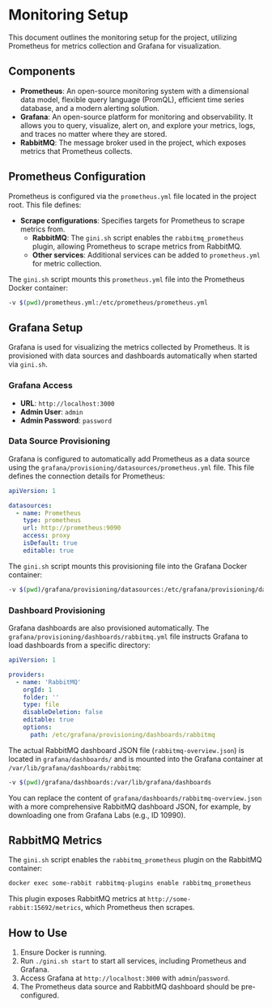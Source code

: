 # Monitoring Setup

This document outlines the monitoring setup for the project, utilizing Prometheus for metrics collection and Grafana for visualization.

## Components

*   **Prometheus**: An open-source monitoring system with a dimensional data model, flexible query language (PromQL), efficient time series database, and a modern alerting solution.
*   **Grafana**: An open-source platform for monitoring and observability. It allows you to query, visualize, alert on, and explore your metrics, logs, and traces no matter where they are stored.
*   **RabbitMQ**: The message broker used in the project, which exposes metrics that Prometheus collects.

## Prometheus Configuration

Prometheus is configured via the `prometheus.yml` file located in the project root. This file defines:
*   **Scrape configurations**: Specifies targets for Prometheus to scrape metrics from.
    *   **RabbitMQ**: The `gini.sh` script enables the `rabbitmq_prometheus` plugin, allowing Prometheus to scrape metrics from RabbitMQ.
    *   **Other services**: Additional services can be added to `prometheus.yml` for metric collection.

The `gini.sh` script mounts this `prometheus.yml` file into the Prometheus Docker container:
```bash
-v $(pwd)/prometheus.yml:/etc/prometheus/prometheus.yml
```

## Grafana Setup

Grafana is used for visualizing the metrics collected by Prometheus. It is provisioned with data sources and dashboards automatically when started via `gini.sh`.

### Grafana Access

*   **URL**: `http://localhost:3000`
*   **Admin User**: `admin`
*   **Admin Password**: `password`

### Data Source Provisioning

Grafana is configured to automatically add Prometheus as a data source using the `grafana/provisioning/datasources/prometheus.yml` file. This file defines the connection details for Prometheus:

```yaml
apiVersion: 1

datasources:
  - name: Prometheus
    type: prometheus
    url: http://prometheus:9090
    access: proxy
    isDefault: true
    editable: true
```

The `gini.sh` script mounts this provisioning file into the Grafana Docker container:
```bash
-v $(pwd)/grafana/provisioning/datasources:/etc/grafana/provisioning/datasources
```

### Dashboard Provisioning

Grafana dashboards are also provisioned automatically. The `grafana/provisioning/dashboards/rabbitmq.yml` file instructs Grafana to load dashboards from a specific directory:

```yaml
apiVersion: 1

providers:
  - name: 'RabbitMQ'
    orgId: 1
    folder: ''
    type: file
    disableDeletion: false
    editable: true
    options:
      path: /etc/grafana/provisioning/dashboards/rabbitmq
```

The actual RabbitMQ dashboard JSON file (`rabbitmq-overview.json`) is located in `grafana/dashboards/` and is mounted into the Grafana container at `/var/lib/grafana/dashboards/rabbitmq`:

```bash
-v $(pwd)/grafana/dashboards:/var/lib/grafana/dashboards
```

You can replace the content of `grafana/dashboards/rabbitmq-overview.json` with a more comprehensive RabbitMQ dashboard JSON, for example, by downloading one from Grafana Labs (e.g., ID 10990).

## RabbitMQ Metrics

The `gini.sh` script enables the `rabbitmq_prometheus` plugin on the RabbitMQ container:

```bash
docker exec some-rabbit rabbitmq-plugins enable rabbitmq_prometheus
```

This plugin exposes RabbitMQ metrics at `http://some-rabbit:15692/metrics`, which Prometheus then scrapes.

## How to Use

1.  Ensure Docker is running.
2.  Run `./gini.sh start` to start all services, including Prometheus and Grafana.
3.  Access Grafana at `http://localhost:3000` with `admin`/`password`.
4.  The Prometheus data source and RabbitMQ dashboard should be pre-configured.

